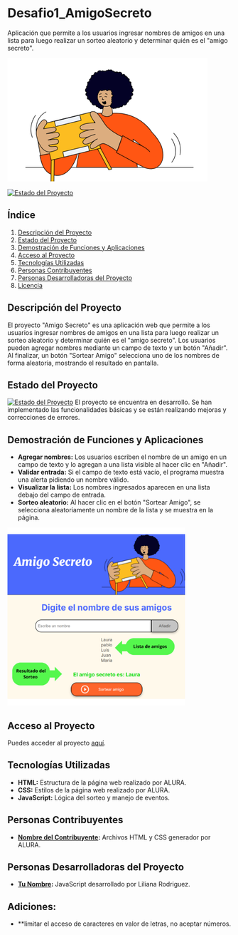 # Desafio1_AmigoSecreto
Aplicación que permite a los usuarios ingresar nombres de amigos en una lista para luego realizar un sorteo aleatorio y determinar quién es el "amigo secreto".

![Portada del Proyecto](assets/amigo-secreto.png)

[![Estado del Proyecto](https://img.shields.io/badge/Estado-En%20desarrollo-green)](https://github.com/tu-usuario/amigo-secreto)

## Índice
1. [Descripción del Proyecto](#descripción-del-proyecto)
2. [Estado del Proyecto](#estado-del-proyecto)
3. [Demostración de Funciones y Aplicaciones](#demostración-de-funciones-y-aplicaciones)
4. [Acceso al Proyecto](#acceso-al-proyecto)
5. [Tecnologías Utilizadas](#tecnologías-utilizadas)
6. [Personas Contribuyentes](#personas-contribuyentes)
7. [Personas Desarrolladoras del Proyecto](#personas-desarrolladoras-del-proyecto)
8. [Licencia](#licencia)

## Descripción del Proyecto
El proyecto "Amigo Secreto" es una aplicación web que permite a los usuarios ingresar nombres de amigos en una lista para luego realizar un sorteo aleatorio y determinar quién es el "amigo secreto". Los usuarios pueden agregar nombres mediante un campo de texto y un botón "Añadir". Al finalizar, un botón "Sortear Amigo" selecciona uno de los nombres de forma aleatoria, mostrando el resultado en pantalla.

## Estado del Proyecto
[![Estado del Proyecto](https://img.shields.io/badge/Estado-En%20desarrollo-green)](https://github.com/tu-usuario/amigo-secreto)
El proyecto se encuentra en desarrollo. Se han implementado las funcionalidades básicas y se están realizando mejoras y correcciones de errores.

## Demostración de Funciones y Aplicaciones
- **Agregar nombres:** Los usuarios escriben el nombre de un amigo en un campo de texto y lo agregan a una lista visible al hacer clic en "Añadir".
- **Validar entrada:** Si el campo de texto está vacío, el programa muestra una alerta pidiendo un nombre válido.
- **Visualizar la lista:** Los nombres ingresados aparecen en una lista debajo del campo de entrada.
- **Sorteo aleatorio:** Al hacer clic en el botón "Sortear Amigo", se selecciona aleatoriamente un nombre de la lista y se muestra en la página.
  
<img src="assets/Listadeamigos.png" alt="Demostración de Funciones y Aplicaciones" width="400" height="400">

## Acceso al Proyecto
Puedes acceder al proyecto [aquí](https://patipat76.github.io/Desafio1_AmigoSecreto/).

## Tecnologías Utilizadas
- **HTML:** Estructura de la página web realizado por ALURA.
- **CSS:** Estilos de la página web realizado por ALURA.
- **JavaScript:** Lógica del sorteo y manejo de eventos.

## Personas Contribuyentes
- **[Nombre del Contribuyente](https://github.com/nombre-del-contribuyente):** Archivos HTML y CSS generador por ALURA.

## Personas Desarrolladoras del Proyecto
- **[Tu Nombre](https://github.com/tu-usuario):** JavaScript desarrollado por Liliana Rodriguez.

## Adiciones:
- **limitar el acceso de caracteres en valor de letras, no aceptar números.
